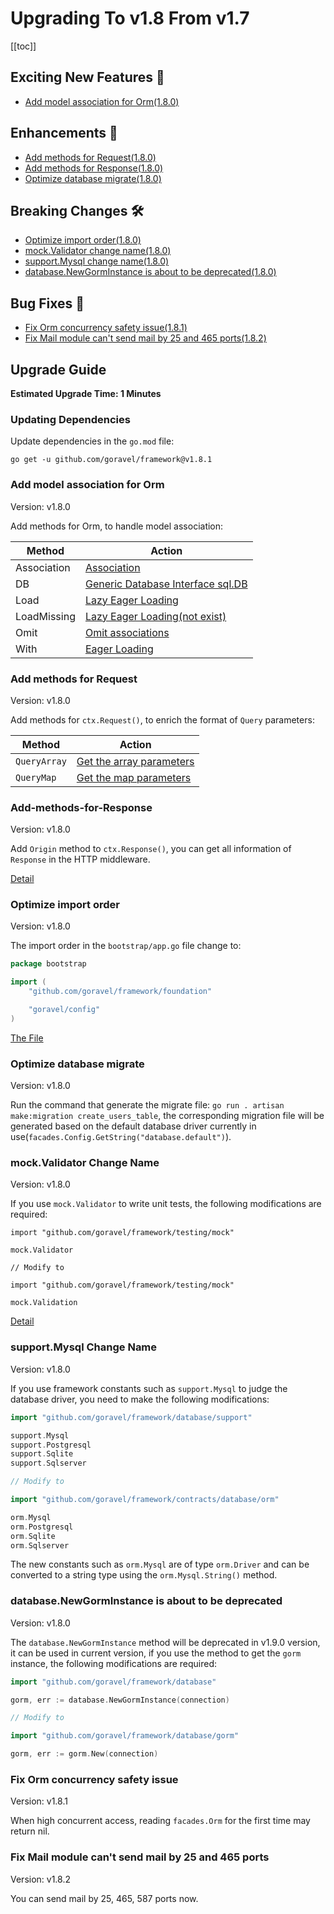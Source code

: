 # Upgrading To v1.8 From v1.7

[[toc]]

## Exciting New Features 🎉

- [Add model association for Orm(1.8.0)](#Add-model-association-for-Orm)

## Enhancements 🚀

- [Add methods for Request(1.8.0)](#Add-methods-for-Request)
- [Add methods for Response(1.8.0)](#Add-methods-for-Response)
- [Optimize database migrate(1.8.0)](#Optimize-database-migrate)

## Breaking Changes 🛠

- [Optimize import order(1.8.0)](#Optimize-import-order)
- [mock.Validator change name(1.8.0)](#mock.Validator-Change-Name)
- [support.Mysql change name(1.8.0)](#support.Mysql-Change-Name)
- [database.NewGormInstance is about to be deprecated(1.8.0)](#database.NewGormInstance-is-about-to-be-deprecated)

## Bug Fixes 🐛

- [Fix Orm concurrency safety issue(1.8.1)](#Fix-Orm-concurrency-safety-issue)
- [Fix Mail module can't send mail by 25 and 465 ports(1.8.2)](#Fix-Mail-module-can't-send-mail-by-25-and-465-ports)

## Upgrade Guide

**Estimated Upgrade Time: 1 Minutes**

### Updating Dependencies

Update dependencies in the `go.mod` file:

```
go get -u github.com/goravel/framework@v1.8.1
```

### Add model association for Orm

Version: v1.8.0

Add methods for Orm, to handle model association:

| Method       | Action                              |
| -----------  | --------------------------------- |
| Association  | [Association](../ORM/association.md#Find-Associations) |
| DB           | [Generic Database Interface sql.DB](../ORM/getting-started.md#Generic-Database-Interface-sql.DB) |
| Load         | [Lazy Eager Loading](../ORM/association.md#Lazy-Eager-Loading) |
| LoadMissing  | [Lazy Eager Loading(not exist)](../ORM/association.md#Lazy-Eager-Loading)           |
| Omit         | [Omit associations](../ORM/association.md#Create-or-Update-Associations)     |
| With         | [Eager Loading](../ORM/association.md#Eager-Loading)     |

### Add methods for Request

Version: v1.8.0

 Add methods for `ctx.Request()`, to enrich the format of `Query` parameters: 

| Method        | Action                              |
| -----------  | --------------------------------- |
| `QueryArray` | [Get the array parameters](../the-basics/request.md#Retrieving-Input-From-The-Query-String) |
| `QueryMap`   | [Get the map parameters](../the-basics/request.md#Retrieving-Input-From-The-Query-String) |

### Add-methods-for-Response

Version: v1.8.0

Add `Origin` method to `ctx.Response()`, you can get all  information of `Response` in the HTTP middleware.

[Detail](../the-basics/response.md#Get-Response)

### Optimize import order

Version: v1.8.0

The import order in the `bootstrap/app.go` file change to:

```go
package bootstrap

import (
	"github.com/goravel/framework/foundation"

	"goravel/config"
)
```

[The File](https://github.com/goravel/goravel/blob/v1.8.0/bootstrap/app.go)

### Optimize database migrate

Version: v1.8.0

Run the command that generate the migrate file: `go run . artisan make:migration create_users_table`, the corresponding migration file will be generated based on the default database driver currently in use(`facades.Config.GetString("database.default")`).

### mock.Validator Change Name

Version: v1.8.0

If you use `mock.Validator` to write unit tests, the following modifications are required:

```
import "github.com/goravel/framework/testing/mock"

mock.Validator

// Modify to

import "github.com/goravel/framework/testing/mock"

mock.Validation
```

[Detail](../digging-deeper/mock.md#Mock-facades.Validation)

### support.Mysql Change Name

Version: v1.8.0

If you use framework constants such as `support.Mysql` to judge the database driver, you need to make the following modifications:

```go
import "github.com/goravel/framework/database/support"

support.Mysql
support.Postgresql
support.Sqlite
support.Sqlserver

// Modify to

import "github.com/goravel/framework/contracts/database/orm"

orm.Mysql
orm.Postgresql
orm.Sqlite
orm.Sqlserver
```

The new constants such as `orm.Mysql` are of type `orm.Driver` and can be converted to a string type using the `orm.Mysql.String()` method.

### database.NewGormInstance is about to be deprecated

Version: v1.8.0

The `database.NewGormInstance` method will be deprecated in v1.9.0 version, it can be used in current version, if you use the method to get the `gorm` instance, the following modifications are required:

```go
import "github.com/goravel/framework/database"

gorm, err := database.NewGormInstance(connection)

// Modify to

import "github.com/goravel/framework/database/gorm"

gorm, err := gorm.New(connection)
```

### Fix Orm concurrency safety issue

Version: v1.8.1

When high concurrent access, reading `facades.Orm` for the first time may return nil.

### Fix Mail module can't send mail by 25 and 465 ports

Version: v1.8.2

You can send mail by 25, 465, 587 ports now.
